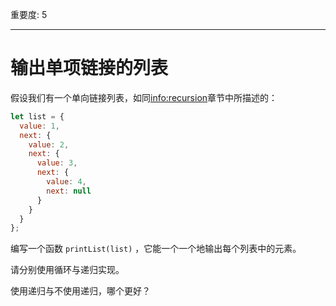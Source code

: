 重要度: 5

---

# 输出单项链接的列表

假设我们有一个单向链接列表，如同<info:recursion>章节中所描述的：

```js
let list = {
  value: 1,
  next: {
    value: 2,
    next: {
      value: 3,
      next: {
        value: 4,
        next: null
      }
    }
  }
};
```

编写一个函数 `printList(list)` ，它能一个一个地输出每个列表中的元素。

请分别使用循环与递归实现。

使用递归与不使用递归，哪个更好？
